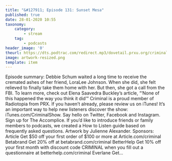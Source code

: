 ```yaml
---
title: "&#127911; Episode 131: Sunset Mesa"
published: true
date: 28-01-2020 10:55
taxonomy:
    category:
        - stream
    tag:
        - podcasts
header_image: '0'
theurl: https://dts.podtrac.com/redirect.mp3/dovetail.prxu.org/criminal/046c7460-c557-4e17-9c83-d9392196d696/Episode_131_Sunset_Mesa_Part_1.mp3
image: artwork-resized.png
template: item
--- 
```

Episode summary: Debbie Schum waited a long time to receive the cremated ashes of her friend, LoraLee Johnson. When she did, she felt relieved to finally take them home with her. But then, she got a call from the FBI. To learn more, check out Elena Saavedra Buckley’s article, “‘None of this happened the way you think it did’” Criminal is a proud member of Radiotopia from PRX. If you haven’t already, please review us on iTunes! It’s an important way to help new listeners discover the show: iTunes.com/CriminalShow. Say hello on Twitter, Facebook and Instagram. Sign up for The Accomplice. If you’d like to introduce friends or family members to podcasts, we created a How to Listen guide based on frequently asked questions. Artwork by Julienne Alexander. Sponsors: Article Get $50 off your first order of $100 or more at Article.com/criminal Betabrand Get 20% off at betabrand.com/criminal BetterHelp Get 10% off your first month with discount code CRIMINAL when you fill out a questionnaire at betterhelp.com/criminal Everlane Get…
